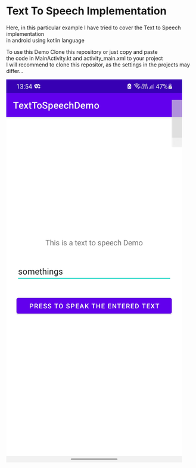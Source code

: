 # Text To Speech Implementation
Here, in this particular example I have tried to cover the Text to Speech implementation
</br>
in android using kotlin language

To use this Demo Clone this repository or just copy and paste
</br>
the code in MainActivity.kt and activity_main.xml to your project
</br>
I will recommend to clone this repositor, as the settings in the projects may differ...

![Demo Screenshot](Screenshot_20210826-135445_TextToSpeechDemo.jpg)
